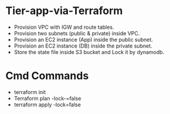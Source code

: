# Tier-app-via-Terraform
- Provision VPC with IGW and route tables.
- Provision two subnets (public & private) inside VPC.
- Provision an EC2 instance (App) inside the public subnet.
- Provision an EC2 instance (DB) inside the private subnet.
- Store the state file inside S3 bucket and Lock it by dynamodb.

# Cmd Commands
- terraform init
- Terraform plan -lock-=false
- terraform apply -lock=false
